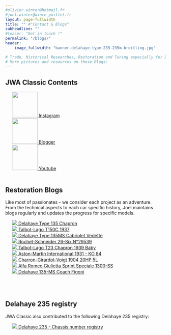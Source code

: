 ```yaml
---
#olivier.winter@hotmail.fr
#joel.winter@winte-puillet.fr
layout: page-fullwidth
title: "" #"Contact & Blogs"
subheadline: ""
#teaser: "Get in touch !"
permalink: "/blogs/"
header:
    image_fullwidth: "banner-delahaye-type-235-235m-breitling.jpg"

# Trade, Historical Researches, Restoration and Tuning especially for Delage, Delahaye and Talbot-Lago.
# More pictures and resources on these Blogs:
---
```

## JWA Classic Contents

<div class="row">
  <div class="large-3 columns"><br>
    <a href="https://www.instagram.com/djowinter/" title="">
       <img src="{{site.baseurl}}/images/logo/instagram-icon.png" width="80" height="80"> Instagram
    </a>
  </div>
  <div class="large-3 columns"><br>
    <a href="https://www.blogger.com/profile/05187276044186456640" title="">
       <img src="{{site.baseurl}}/images/logo/blogger-icon.png" width="80" height="80" > Blogger
    </a>
  </div>
  <div class="large-3 columns"><br>
    <a href="https://www.youtube.com/channel/UCaVQagkO5yhqmBjz7kdXQ8g" title="">
       <img src="{{site.baseurl}}/images/logo/youtube-icon.png" width="80" height="80"> Youtube
    </a>
  </div>
  <div class="large-3 columns"><br>

  </div>
</div>





## Restoration Blogs
Like most of passionates - we consider each project as an adventure.  
From the technical aspects to each car specific history, Joel maintains blogs regularly and updates the progress for specific models.

<div class="row">
  <div class="large-3 columns"><br>
     <a href="https://delahaye135m801025.blogspot.com/" title="Delahaye Type 135 Chapron">
        <img src="{{site.baseurl}}/images/blogs/delahaye-type-135-135M-chapron-thb.jpg"> Delahaye Type 135 Chapron
     </a>
  </div>
  <div class="large-3 columns"><br>
     <a href="https://talbotlagott150c.blogspot.com/" title="8">
        <img src="{{site.baseurl}}/images/blogs/talbot-lago-T150C-1937-thb.jpg"> Talbot-Lago T150C 1937
     </a>
  </div>
  <div class="large-3 columns"><br>
     <a href="https://delahaye135msvedette.blogspot.com/" title="Delahaye Type 135MS Cabriolet Vedette">
        <img src="{{site.baseurl}}/images/blogs/delahaye-type-135-135MS-cabriolet-chapron-thb.jpg"> Delahaye Type 135MS Cabriolet Vedette
     </a>
  </div>
  <div class="large-3 columns"><br>
     <a href="https://rochetschneider26six.blogspot.com/" title="Rochet-Schneider 26-Six N°29539">
        <img src="{{site.baseurl}}/images/blogs/rochet-schneider-26-six-thb.jpg"> Rochet-Schneider 26-Six N°29539
     </a>
  </div>
</div>

<div class="row">
  <div class="large-3 columns"><br>
     <a href="https://talbotlagot23chapron.blogspot.com/" title="Talbot-Lago T23 Chapron 1939 Baby">
        <img src="{{site.baseurl}}/images/blogs/talbot-lago-T23-chapron-thb.jpg"> Talbot-Lago T23 Chapron 1939 Baby
     </a>
  </div>
  <div class="large-3 columns"><br>
     <a href="https://astonmartink084.blogspot.com/" title="Aston-Martin International 1931 - KO 84">
        <img src="{{site.baseurl}}/images/blogs/aston-martin-international-thb.jpg"> Aston-Martin International 1931 - KO 84
     </a>
  </div>
  <div class="large-3 columns"><br>
     <a href="https://cgv-5l-1904.blogspot.com/" title="Charron-Girardot-Voigt -1904 20HP 5L">
        <img src="{{site.baseurl}}/images/blogs/charron-girardot-voigt-1904-20HP-5L-thb.jpg"> Charron-Girardot-Voigt 1904 20HP 5L
     </a>
  </div>
  <div class="large-3 columns"><br>
      <a href="https://giulietta1300ss.blogspot.com/" title="Alfa Romeo Giulietta Sprint Speciale 1300-SS">
         <img src="{{site.baseurl}}/images/blogs/alfa-romeo-giulietta-sprint-speciale-1300-ss-thb.jpg"> Alfa Romeo Giulietta Sprint Speciale 1300-SS
      </a>
  </div>
</div>

<div class="row">
  <div class="large-3 columns"><br>
     <a href="https://delahaye135msfigoni.blogspot.com/" title="Delahaye 135-MS Coach Figoni">
        <img src="{{site.baseurl}}/images/blogs/delahaye-type-135-135MS-coach-figoni.jpg"> Delahaye 135-MS Coach Figoni
     </a>
  </div>
  <div class="large-3 columns"><br>

  </div>
  <div class="large-3 columns"><br>

  </div>
  <div class="large-3 columns"><br>

  </div>
</div>



## Delahaye 235 registry
JWA Classic also contributed to the following Delahaye 235 registry:
<div class="row">
  <div class="large-3 columns"><br>
     <a href="https://lesdelahaye235.blogspot.com" title="Delahaye 235 - Chassis number registry">
        <img src="{{site.baseurl}}/images/blogs/delahaye-type-235-registry-thb.jpg"> Delahaye 235 - Chassis number registry
     </a>
  </div>
  <div class="large-3 columns"><br>

  </div>
  <div class="large-3 columns"><br>

  </div>
  <div class="large-3 columns"><br>

  </div>
</div>
